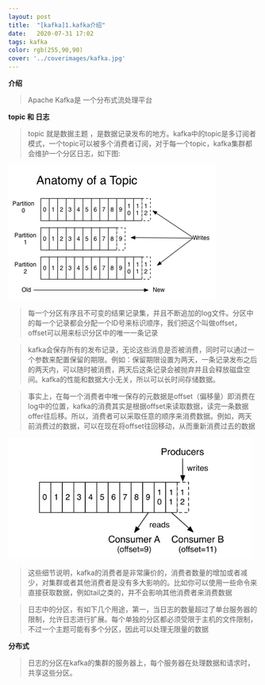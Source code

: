 ```yaml
---
layout: post
title:  "[kafka]1.kafka介绍"
date:   2020-07-31 17:02
tags: kafka
color: rgb(255,90,90)
cover: '../coverimages/kafka.jpg'
---
```


**介绍**
> Apache Kafka是 一个分布式流处理平台

**topic 和 日志**
> topic 就是数据主题 ，是数据记录发布的地方。kafka中的topic是多订阅者模式，一个topic可以被多个消费者订阅，对于每一个topic，kafka集群都会维护一个分区日志，如下图:


![enter description here](https://raw.githubusercontent.com/LazystudentCH/blogImage/master/2020/7/31/[kafka]1.kafka介绍/1596183463753.png)

> 每一个分区有序且不可变的结果记录集，并且不断追加的log文件。分区中的每一个记录都会分配一个ID号来标识顺序，我们把这个叫做offset，offset可以用来标识分区中的唯一一条记录

> kafka会保存所有的发布记录，无论这些消息是否被消费，同时可以通过一个参数来配置保留的期限。例如：保留期限设置为两天，一条记录发布之后的两天内，可以随时被消费，两天后这条记录会被抛弃并且会释放磁盘空间。kafka的性能和数据大小无关，所以可以长时间存储数据。

> 事实上，在每一个消费者中唯一保存的元数据是offset（偏移量）即消费在log中的位置，kafka的消费其实是根据offset来读取数据，读完一条数据offer往后移。所以，消费者可以采取任意的顺序来消费数据。例如，两天前消费过的数据，可以在现在将offset往回移动，从而重新消费过去的数据

![enter description here](https://raw.githubusercontent.com/LazystudentCH/blogImage/master/2020/7/31/[kafka]1.kafka介绍/1596184915735.png)

> 这些细节说明，kafka的消费者是非常廉价的，消费者数量的增加或者减少，对集群或者其他消费者是没有多大影响的。比如你可以使用一些命令来直接获取数据，例如tail之类的，并不会影响其他消费者来消费数据


> 日志中的分区，有如下几个用途，第一，当日志的数量超过了单台服务器的限制，允许日志进行扩展。每个单独的分区都必须受限于主机的文件限制，不过一个主题可能有多个分区，因此可以处理无限量的数据

**分布式**
> 日志的分区在kafka的集群的服务器上，每个服务器在处理数据和请求时，共享这些分区。